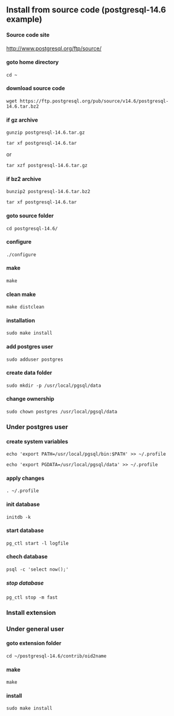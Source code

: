 ## Install from source code (postgresql-14.6 example)

#### Source code site
http://www.postgresql.org/ftp/source/


#### goto home directory
```
cd ~
```
#### download source code
```
wget https://ftp.postgresql.org/pub/source/v14.6/postgresql-14.6.tar.bz2
```
#### if gz archive
`gunzip postgresql-14.6.tar.gz`

`tar xf postgresql-14.6.tar`

or

`tar xzf postgresql-14.6.tar.gz`

#### if bz2 archive
`bunzip2 postgresql-14.6.tar.bz2`

`tar xf postgresql-14.6.tar`

#### goto source folder
`cd postgresql-14.6/`

#### configure
`./configure`

#### make
`make`

#### clean make
`make distclean`

#### installation 
`sudo make install`

#### add postgres user
`sudo adduser postgres`

#### create data folder
`sudo mkdir -p /usr/local/pgsql/data`

#### change ownership
`sudo chown postgres /usr/local/pgsql/data`

### Under postgres user
#### create system variables
`echo 'export PATH=/usr/local/pgsql/bin:$PATH' >> ~/.profile`

`echo 'export PGDATA=/usr/local/pgsql/data' >> ~/.profile`
#### apply changes
`. ~/.profile`
#### init database
`initdb -k`
#### start database
`pg_ctl start -l logfile`
#### chech database
`psql -c 'select now();'`
##### stop database
`pg_ctl stop -m fast`

### Install extension
### Under general user
#### goto extension folder
`cd ~/postgresql-14.6/contrib/oid2name`
#### make
`make`
#### install
`sudo make install`
